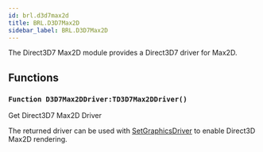 ```yaml
---
id: brl.d3d7max2d
title: BRL.D3D7Max2D
sidebar_label: BRL.D3D7Max2D
---
```




The Direct3D7 Max2D module provides a Direct3D7 driver for Max2D.


## Functions

### `Function D3D7Max2DDriver:TD3D7Max2DDriver()`

Get Direct3D7 Max2D Driver


The returned driver can be used with [SetGraphicsDriver](../../brl/brl.graphics/#function-setgraphicsdriver-driver-tgraphicsdriver-defaultflags-graphics-backbuffer) to enable Direct3D Max2D rendering.



